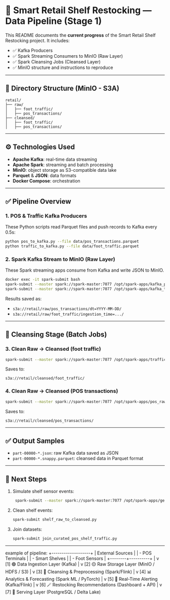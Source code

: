 # 🛒 Smart Retail Shelf Restocking — Data Pipeline (Stage 1)

This README documents the **current progress** of the Smart Retail Shelf Restocking project. It includes:

- ✅ Kafka Producers
- ✅ Spark Streaming Consumers to MinIO (Raw Layer)
- ✅ Spark Cleansing Jobs (Cleansed Layer)
- ✅ MinIO structure and instructions to reproduce

---

## 📂 Directory Structure (MinIO - S3A)

```
retail/
├── raw/
│   ├── foot_traffic/
│   ├── pos_transactions/
├── cleansed/
│   ├── foot_traffic/
│   ├── pos_transactions/
```

---

## ⚙️ Technologies Used

- **Apache Kafka**: real-time data streaming
- **Apache Spark**: streaming and batch processing
- **MinIO**: object storage as S3-compatible data lake
- **Parquet** & **JSON**: data formats
- **Docker Compose**: orchestration

---

## ✅ Pipeline Overview

### 1. POS & Traffic Kafka Producers

These Python scripts read Parquet files and push records to Kafka every 0.5s:

```bash
python pos_to_kafka.py --file data/pos_transactions.parquet
python traffic_to_kafka.py --file data/foot_traffic.parquet
```

### 2. Spark Kafka Stream to MinIO (Raw Layer)

These Spark streaming apps consume from Kafka and write JSON to MinIO.

```bash
docker exec -it spark-submit bash
spark-submit --master spark://spark-master:7077 /opt/spark-apps/kafka_pos_to_minio_raw.py
spark-submit --master spark://spark-master:7077 /opt/spark-apps/kafka_traffic_to_minio_raw.py
```

Results saved as:

- `s3a://retail/raw/pos_transactions/dt=YYYY-MM-DD/`
- `s3a://retail/raw/foot_traffic/ingestion_time=.../`

---

## 🧼 Cleansing Stage (Batch Jobs)

### 3. Clean Raw → Cleansed (foot traffic)

```bash
spark-submit --master spark://spark-master:7077 /opt/spark-apps/traffic_raw_to_cleansed.py
```

Saves to:
```
s3a://retail/cleansed/foot_traffic/
```

### 4. Clean Raw → Cleansed (POS transactions)

```bash
spark-submit --master spark://spark-master:7077 /opt/spark-apps/pos_raw_to_cleansed.py
```

Saves to:
```
s3a://retail/cleansed/pos_transactions/
```

---

## ✅ Output Samples

- `part-00000-*.json`: raw Kafka data saved as JSON
- `part-00000-*.snappy.parquet`: cleansed data in Parquet format

---

## 📌 Next Steps

1. Simulate shelf sensor events:  
   ```bash
    spark-submit --master spark://spark-master:7077 /opt/spark-apps/generate_shelf_sensor_batch.py
   ```

2. Clean shelf events:  
   ```bash
   spark-submit shelf_raw_to_cleansed.py
   ```

3. Join datasets:  
   ```bash
   spark-submit join_curated_pos_shelf_traffic.py
   ```

---



example of pipeline:
               +-------------------+
               | External Sources  |
               | - POS Terminals   |
               | - Smart Shelves   |
               | - Foot Sensors    |
               +--------+----------+
                        |
                        v
            [1] 🟢 Data Ingestion Layer (Kafka)
                        |
                        v
         [2] 🟡 Raw Storage Layer (MinIO / HDFS / S3)
                        |
                        v
        [3] 🧹 Cleansing & Preprocessing (Spark/Flink)
                        |
                        v
      [4] 📊 Analytics & Forecasting (Spark ML / PyTorch)
                        |
                        v
           [5] 🔴 Real-Time Alerting (Kafka/Flink)
                        |
                        v
    [6] 🪄 Restocking Recommendations (Dashboard + API)
                        |
                        v
        [7] 🧾 Serving Layer (PostgreSQL / Delta Lake)
